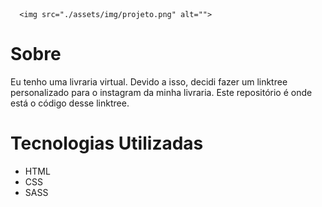         
      <img src="./assets/img/projeto.png" alt="">
    

# Sobre

Eu tenho uma livraria virtual. Devido a isso, decidi fazer um linktree personalizado para o instagram da minha livraria. Este repositório é onde está o código desse linktree.

# Tecnologias Utilizadas

- HTML
- CSS
- SASS


